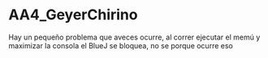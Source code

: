 # AA4_GeyerChirino

Hay un pequeño problema que aveces ocurre, al correr ejecutar el memú y maximizar la consola el BlueJ se bloquea, no se porque ocurre eso
